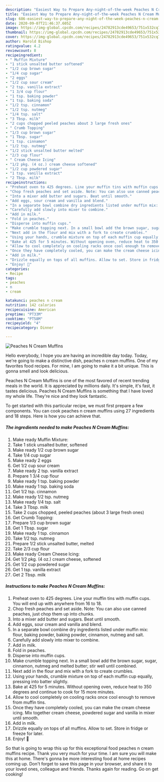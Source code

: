 ```yaml
---
description: "Easiest Way to Prepare Any-night-of-the-week Peaches N Cream Muffins"
title: "Easiest Way to Prepare Any-night-of-the-week Peaches N Cream Muffins"
slug: 686-easiest-way-to-prepare-any-night-of-the-week-peaches-n-cream-muffins
date: 2020-09-07T21:46:37.605Z
image: https://img-global.cpcdn.com/recipes/24782913cde49653/751x532cq70/peaches-n-cream-muffins-recipe-main-photo.jpg
thumbnail: https://img-global.cpcdn.com/recipes/24782913cde49653/751x532cq70/peaches-n-cream-muffins-recipe-main-photo.jpg
cover: https://img-global.cpcdn.com/recipes/24782913cde49653/751x532cq70/peaches-n-cream-muffins-recipe-main-photo.jpg
author: Harold Bishop
ratingvalue: 4.2
reviewcount: 8
recipeingredient:
- " Muffin Mixture"
- "1 stick unsalted butter softened"
- "1/2 cup brown sugar"
- "1/4 cup sugar"
- "2 eggs"
- "1/2 cup sour cream"
- "2 tsp. vanilla extract"
- "1 3/4 cup flour"
- "1 tsp. baking powder"
- "1 tsp. baking soda"
- "1/2 tsp. cinnamon"
- "1/2 tsp. nutmeg"
- "1/4 tsp. salt"
- "3 Tbsp. milk"
- "2 cups chopped peeled peaches about 3 large fresh ones"
- " Crumb Topping"
- "1/3 cup brown sugar"
- "1 Tbsp. sugar"
- "1 tsp. cinnamon"
- "1/2 tsp. nutmeg"
- "1/2 stick unsalted butter melted"
- "2/3 cup flour"
- " Cream Cheese Icing"
- "1/2 pkg. (4 oz.) cream cheese softened"
- "1/2 cup powdered sugar"
- "1 tsp. vanilla extract"
- "2 Tbsp. milk"
recipeinstructions:
- "Preheat oven to 425 degrees. Line your muffin tins with muffin cups. You will end up with anywhere from 16 to 18."
- "Chop fresh peaches and set aside. Note: You can also use canned peaches, just chop them up into chunks."
- "Into a mixer add butter and sugars. Beat until smooth."
- "Add eggs, sour cream and vanilla and blend."
- "In a separate bowl combine dry ingredients listed under muffin mix: flour, baking powder, baking powder, cinnamon, nutmeg and salt."
- "Carefully add slowly into mixer to combine."
- "Add in milk."
- "Fold in peaches."
- "Disperse into muffin cups."
- "Make crumble topping next. In a small bowl add the brown sugar, sugar, cinnamon, nutmeg and melted butter; stir well until combined."
- "Next add in the flour and mix with a fork to create crumbles."
- "Using your hands, crumble mixture on top of each muffin cup equally, pressing into batter slightly."
- "Bake at 425 for 5 minutes. Without opening oven, reduce heat to 350 degrees and continue to cook for 15 more minutes."
- "Allow to cool completely on cooling racks once cool enough to remove from muffin tins."
- "Once they have completely cooled, you can make the cream cheese icing. Mix together cream cheese, powdered sugar and vanilla in mixer until smooth."
- "Add in milk."
- "Drizzle equally on tops of all muffins. Allow to set. Store in fridge or freeze for later."
- "Enjoy! 🍑"
categories:
- Recipe
tags:
- peaches
- n
- cream

katakunci: peaches n cream 
nutrition: 142 calories
recipecuisine: American
preptime: "PT33M"
cooktime: "PT58M"
recipeyield: "4"
recipecategory: Dinner

---
```



![Peaches N Cream Muffins](https://img-global.cpcdn.com/recipes/24782913cde49653/751x532cq70/peaches-n-cream-muffins-recipe-main-photo.jpg)

Hello everybody, I hope you are having an incredible day today. Today, we're going to make a distinctive dish, peaches n cream muffins. One of my favorites food recipes. For mine, I am going to make it a bit unique. This is gonna smell and look delicious.

Peaches N Cream Muffins is one of the most favored of recent trending meals in the world. It is appreciated by millions daily. It's simple, it's fast, it tastes delicious. Peaches N Cream Muffins is something that I have loved my whole life. They're nice and they look fantastic.




To get started with this particular recipe, we must first prepare a few components. You can cook peaches n cream muffins using 27 ingredients and 18 steps. Here is how you can achieve that.

<!--inarticleads1-->

##### The ingredients needed to make Peaches N Cream Muffins:

1. Make ready  Muffin Mixture:
1. Take 1 stick unsalted butter, softened
1. Make ready 1/2 cup brown sugar
1. Take 1/4 cup sugar
1. Make ready 2 eggs
1. Get 1/2 cup sour cream
1. Make ready 2 tsp. vanilla extract
1. Prepare 1 3/4 cup flour
1. Make ready 1 tsp. baking powder
1. Make ready 1 tsp. baking soda
1. Get 1/2 tsp. cinnamon
1. Make ready 1/2 tsp. nutmeg
1. Make ready 1/4 tsp. salt
1. Take 3 Tbsp. milk
1. Take 2 cups chopped, peeled peaches (about 3 large fresh ones)
1. Get  Crumb Topping:
1. Prepare 1/3 cup brown sugar
1. Get 1 Tbsp. sugar
1. Make ready 1 tsp. cinnamon
1. Take 1/2 tsp. nutmeg
1. Prepare 1/2 stick unsalted butter, melted
1. Take 2/3 cup flour
1. Make ready  Cream Cheese Icing:
1. Get 1/2 pkg. (4 oz.) cream cheese, softened
1. Get 1/2 cup powdered sugar
1. Get 1 tsp. vanilla extract
1. Get 2 Tbsp. milk




<!--inarticleads2-->

##### Instructions to make Peaches N Cream Muffins:

1. Preheat oven to 425 degrees. Line your muffin tins with muffin cups. You will end up with anywhere from 16 to 18.
1. Chop fresh peaches and set aside. Note: You can also use canned peaches, just chop them up into chunks.
1. Into a mixer add butter and sugars. Beat until smooth.
1. Add eggs, sour cream and vanilla and blend.
1. In a separate bowl combine dry ingredients listed under muffin mix: flour, baking powder, baking powder, cinnamon, nutmeg and salt.
1. Carefully add slowly into mixer to combine.
1. Add in milk.
1. Fold in peaches.
1. Disperse into muffin cups.
1. Make crumble topping next. In a small bowl add the brown sugar, sugar, cinnamon, nutmeg and melted butter; stir well until combined.
1. Next add in the flour and mix with a fork to create crumbles.
1. Using your hands, crumble mixture on top of each muffin cup equally, pressing into batter slightly.
1. Bake at 425 for 5 minutes. Without opening oven, reduce heat to 350 degrees and continue to cook for 15 more minutes.
1. Allow to cool completely on cooling racks once cool enough to remove from muffin tins.
1. Once they have completely cooled, you can make the cream cheese icing. Mix together cream cheese, powdered sugar and vanilla in mixer until smooth.
1. Add in milk.
1. Drizzle equally on tops of all muffins. Allow to set. Store in fridge or freeze for later.
1. Enjoy! 🍑




So that is going to wrap this up for this exceptional food peaches n cream muffins recipe. Thank you very much for your time. I am sure you will make this at home. There's gonna be more interesting food at home recipes coming up. Don't forget to save this page in your browser, and share it to your loved ones, colleague and friends. Thanks again for reading. Go on get cooking!
